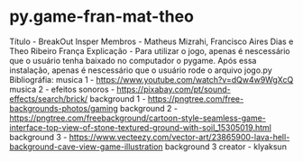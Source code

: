 # py.game-fran-mat-theo
Título - BreakOut Insper
Membros - Matheus Mizrahi, Francisco Aires Dias e Theo Ribeiro França
Explicação - Para utilizar o jogo, apenas é nescessário que o usuário tenha baixado no computador o pygame. Após essa instalação, apenas é nescessário que o usuário rode o arquivo jogo.py
Bibliográfia:
musica 1 - https://www.youtube.com/watch?v=dQw4w9WgXcQ
musica 2 -
efeitos sonoros - https://pixabay.com/pt/sound-effects/search/brick/
background 1 - https://pngtree.com/free-backgrounds-photos/gaming
background 2 -https://pngtree.com/freebackground/cartoon-style-seamless-game-interface-top-view-of-stone-textured-ground-with-soil_15305019.html
background 3 - https://www.vecteezy.com/vector-art/23865900-lava-hell-background-cave-view-game-illustration background 3 creator - klyaksun 
